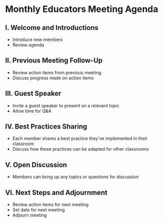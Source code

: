 # Monthly Educators Meeting Agenda

## I. Welcome and Introductions
- Introduce new members
- Review agenda

## II. Previous Meeting Follow-Up
- Review action items from previous meeting
- Discuss progress made on action items

## III. Guest Speaker
- Invite a guest speaker to present on a relevant topic
- Allow time for Q&A

## IV. Best Practices Sharing
- Each member shares a best practice they've implemented in their classroom
- Discuss how these practices can be adapted for other classrooms

## V. Open Discussion
- Members can bring up any topics or questions for discussion

## VI. Next Steps and Adjournment
- Review action items for next meeting
- Set date for next meeting
- Adjourn meeting